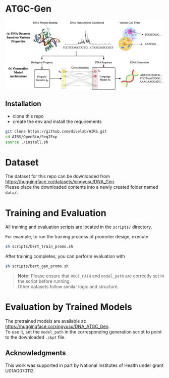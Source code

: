 # ATGC-Gen

[//]: # (This is the official implement of Paper [Learning to Discover Regulatory Elements for Gene Expression Prediction]&#40;https://arxiv.org/abs/2502.13991&#41;. You can also find our [paper]&#40;https://huggingface.co/papers/2502.13991&#41; and [material collections]&#40;https://huggingface.co/collections/xingyusu/seq2exp-67daf57c1cfc53d3a4642d44&#41; on <b> 🤗 HuggingFace </b>!)

![framework](images/framework.png)

## Installation

- clone this repo
- create the env and install the requirements
  
```bash
git clone https://github.com/divelab/AIRS.git
cd AIRS/OpenBio/Seq2Exp
source ./install.sh
```

# Dataset

The dataset for this repo can be downloaded from https://huggingface.co/datasets/xingyusu/DNA_Gen. \
Please place the downloaded contents into a newly created folder named `data/`.


# Training and Evaluation

All training and evaluation scripts are located in the `scripts/` directory.

For example, to run the training process of promoter design, execute
```bash
sh scripts/bert_train_promo.sh
```

After training completes, you can perform evaluation with
```bash
sh scripts/bert_gen_promo.sh
```

> **Note:** Please ensure that `ROOT_PATH` and `model_path` are correctly set in the script before running.  
> Other datasets follow similar logic and structure.



# Evaluation by Trained Models

The pretrained models are available at: https://huggingface.co/xingyusu/DNA_ATGC_Gen. \
To use it, set the `model_path` in the corresponding generation script to point to the downloaded `.ckpt` file.



[//]: # (## Citation)

[//]: # ()
[//]: # ()
[//]: # (Please cite our paper if you find our paper useful.)

[//]: # ()
[//]: # (```)

[//]: # (@article{su2025learning,)

[//]: # (  title={Learning to Discover Regulatory Elements for Gene Expression Prediction},)

[//]: # (  author={Su, Xingyu and Yu, Haiyang and Zhi, Degui and Ji, Shuiwang},)

[//]: # (  journal={arXiv preprint arXiv:2502.13991},)

[//]: # (  year={2025})

[//]: # (})

[//]: # (```)

## Acknowledgments

This work was supported in part by National Institutes of Health under grant U01AG070112.